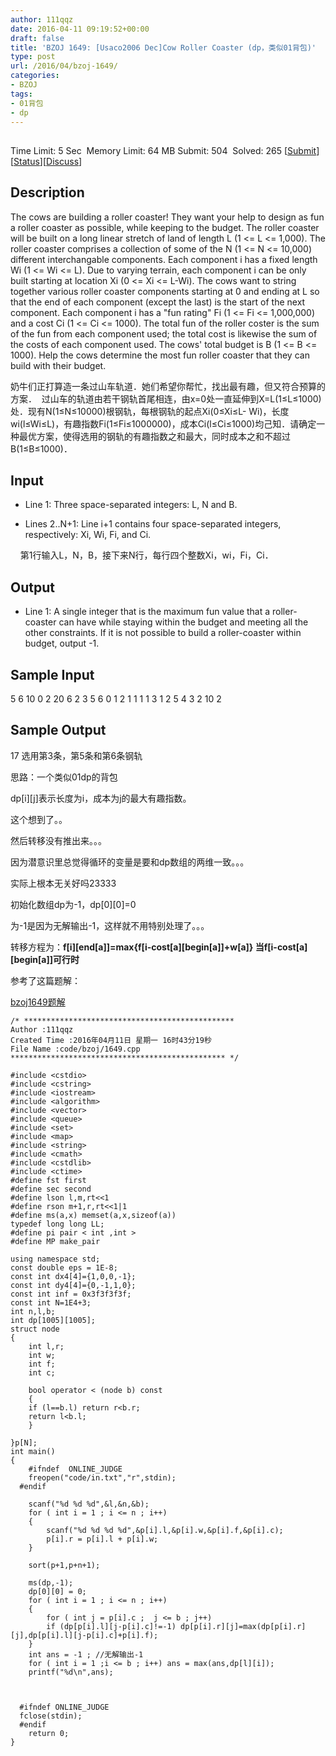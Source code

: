 ```yaml
---
author: 111qqz
date: 2016-04-11 09:19:52+00:00
draft: false
title: 'BZOJ 1649: [Usaco2006 Dec]Cow Roller Coaster (dp，类似01背包)'
type: post
url: /2016/04/bzoj-1649/
categories:
- BZOJ
tags:
- 01背包
- dp
---
```


## 


Time Limit: 5 Sec  Memory Limit: 64 MB
Submit: 504  Solved: 265
[[Submit](http://www.lydsy.com/JudgeOnline/submitpage.php?id=1649)][[Status](http://www.lydsy.com/JudgeOnline/problemstatus.php?id=1649)][[Discuss](http://www.lydsy.com/JudgeOnline/bbs.php?id=1649)]


## Description






The cows are building a roller coaster! They want your help to design as fun a roller coaster as possible, while keeping to the budget. The roller coaster will be built on a long linear stretch of land of length L (1 <= L <= 1,000). The roller coaster comprises a collection of some of the N (1 <= N <= 10,000) different interchangable components. Each component i has a fixed length Wi (1 <= Wi <= L). Due to varying terrain, each component i can be only built starting at location Xi (0 <= Xi <= L-Wi). The cows want to string together various roller coaster components starting at 0 and ending at L so that the end of each component (except the last) is the start of the next component. Each component i has a "fun rating" Fi (1 <= Fi <= 1,000,000) and a cost Ci (1 <= Ci <= 1000). The total fun of the roller coster is the sum of the fun from each component used; the total cost is likewise the sum of the costs of each component used. The cows' total budget is B (1 <= B <= 1000). Help the cows determine the most fun roller coaster that they can build with their budget.


奶牛们正打算造一条过山车轨道．她们希望你帮忙，找出最有趣，但又符合预算的方案．  过山车的轨道由若干钢轨首尾相连，由x=0处一直延伸到X=L(1≤L≤1000)处．现有N(1≤N≤10000)根钢轨，每根钢轨的起点Xi(0≤Xi≤L- Wi)，长度wi(l≤Wi≤L)，有趣指数Fi(1≤Fi≤1000000)，成本Ci(l≤Ci≤1000)均己知．请确定一种最优方案，使得选用的钢轨的有趣指数之和最大，同时成本之和不超过B(1≤B≤1000)．







## Input






* Line 1: Three space-separated integers: L, N and B.

* Lines 2..N+1: Line i+1 contains four space-separated integers, respectively: Xi, Wi, Fi, and Ci.


    第1行输入L，N，B，接下来N行，每行四个整数Xi，wi，Fi，Ci．







## Output






* Line 1: A single integer that is the maximum fun value that a roller-coaster can have while staying within the budget and meeting all the other constraints. If it is not possible to build a roller-coaster within budget, output -1.






## Sample Input




5 6 10
0 2 20 6
2 3 5 6
0 1 2 1
1 1 1 3
1 2 5 4
3 2 10 2 






## Sample Output




17
选用第3条，第5条和第6条钢轨







思路：一个类似01dp的背包




dp[i][j]表示长度为i，成本为j的最大有趣指数。




这个想到了。。




然后转移没有推出来。。。




因为潜意识里总觉得循环的变量是要和dp数组的两维一致。。。




实际上根本无关好吗23333




初始化数组dp为-1，dp[0][0]=0




为-1是因为无解输出-1，这样就不用特别处理了。。。




转移方程为：**f[i][end[a]]=max{f[i-cost[a][begin[a]]+w[a]} 当f[i-cost[a][begin[a]]可行时**




参考了这篇题解：


[bzoj1649题解](http://www.cnblogs.com/iwtwiioi/p/3960292.html)





 

    
    /* ***********************************************
    Author :111qqz
    Created Time :2016年04月11日 星期一 16时43分19秒
    File Name :code/bzoj/1649.cpp
    ************************************************ */
    
    #include <cstdio>
    #include <cstring>
    #include <iostream>
    #include <algorithm>
    #include <vector>
    #include <queue>
    #include <set>
    #include <map>
    #include <string>
    #include <cmath>
    #include <cstdlib>
    #include <ctime>
    #define fst first
    #define sec second
    #define lson l,m,rt<<1
    #define rson m+1,r,rt<<1|1
    #define ms(a,x) memset(a,x,sizeof(a))
    typedef long long LL;
    #define pi pair < int ,int >
    #define MP make_pair
    
    using namespace std;
    const double eps = 1E-8;
    const int dx4[4]={1,0,0,-1};
    const int dy4[4]={0,-1,1,0};
    const int inf = 0x3f3f3f3f;
    const int N=1E4+3;
    int n,l,b;
    int dp[1005][1005];
    struct node
    {
        int l,r;
        int w;
        int f;
        int c;
    
        bool operator < (node b) const
        {
    	if (l==b.l) return r<b.r;
    	return l<b.l;
        }
    
    }p[N];
    int main()
    {
    	#ifndef  ONLINE_JUDGE 
    	freopen("code/in.txt","r",stdin);
      #endif
    
    	scanf("%d %d %d",&l,&n,&b);
    	for ( int i = 1 ; i <= n ; i++)
    	{
    	    scanf("%d %d %d %d",&p[i].l,&p[i].w,&p[i].f,&p[i].c);
    	    p[i].r = p[i].l + p[i].w;
    	}
    
    	sort(p+1,p+n+1);
    
    	ms(dp,-1);
    	dp[0][0] = 0;
    	for ( int i = 1 ; i <= n ; i++)
    	{
    	    for ( int j = p[i].c ;  j <= b ; j++) 
    		if (dp[p[i].l][j-p[i].c]!=-1) dp[p[i].r][j]=max(dp[p[i].r][j],dp[p[i].l][j-p[i].c]+p[i].f);
    	}
    	int ans = -1 ; //无解输出-1
    	for ( int i = 1 ;i <= b ; i++) ans = max(ans,dp[l][i]);
    	printf("%d\n",ans);
    
    
    
      #ifndef ONLINE_JUDGE  
      fclose(stdin);
      #endif
        return 0;
    }
    



